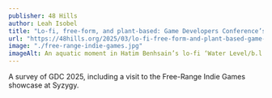 ```yaml
---
publisher: 48 Hills
author: Leah Isobel
title: "Lo-fi, free-form, and plant-based: Game Developers Conference’s indie offerings"
url: "https://48hills.org/2025/03/lo-fi-free-form-and-plant-based-game-development-conferences-indie-offerings/"
image: "./free-range-indie-games.jpg"
imageAlt: An aquatic moment in Hatim Benhsain’s lo-fi ‘Water Level/b.l.u.e. Exploration.’
---
```


A survey of GDC 2025, including a visit to the Free-Range Indie Games showcase at Syzygy.
